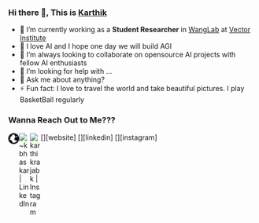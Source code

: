 ### Hi there 👋, This is [Karthik](https://www.kbhaskar.com/)


- 🔭 I’m currently working as a **Student Researcher** in [WangLab](https://wanglab.ml/) at [Vector Institute](https://vectorinstitute.ai/)
- 🌱 I love AI and I hope one day we will build AGI
- 👯 I’m always looking to collaborate on opensource AI projects with fellow AI enthusiasts
- 🤔 I’m looking for help with ...
- 💬 Ask me about anything?
- ⚡ Fun fact: I love to travel the world and take beautiful pictures. I play BasketBall regularly

### Wanna Reach Out to Me???

[<img align="left" alt="kbhaskar.com" width="22px" src="https://raw.githubusercontent.com/iconic/open-iconic/master/svg/globe.svg" />][website]
[<img align="left" alt="~kbhaskar | LinkedIn" width="22px" src="https://cdn.jsdelivr.net/npm/simple-icons@v3/icons/linkedin.svg" />][linkedin]
[<img align="left" alt="karthikrajabk | Instagram" width="22px" src="https://cdn.jsdelivr.net/npm/simple-icons@v3/icons/instagram.svg" />][instagram]

<br />
<br />
